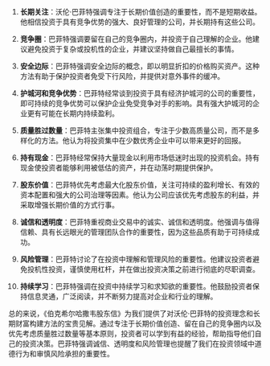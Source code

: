 1. **长期关注**：沃伦·巴菲特强调专注于长期价值创造的重要性，而不是短期收益。他相信投资于具有竞争优势的强大、良好管理的公司，并长期持有这些公司。

2. **竞争圈**：巴菲特强调要留在自己的竞争圈内，并投资于自己理解的企业。他建议避免投资于复杂或投机性的企业，并建议坚持做自己最擅长的事情。

3. **安全边际**：巴菲特强调安全边际的概念，即以明显折扣的价格购买资产。这种方法有助于保护投资者免受下行风险，并提供对意外事件的缓冲。

4. **护城河和竞争优势**：巴菲特经常谈到投资于具有经济护城河的公司的重要性，即可持续的竞争优势可以保护企业免受竞争对手的影响。具有强大护城河的企业更有可能在长期内持续盈利。

5. **质量胜过数量**：巴菲特主张集中投资组合，专注于少数高质量公司，而不是多样化的方法。他认为将投资集中在少数优秀企业中可以带来更好的回报。

6. **持有现金**：巴菲特经常保持大量现金以利用市场低迷时出现的投资机会。持有现金使投资者能够利用被低估的资产，并在动荡时期提供保护。

7. **股东价值**：巴菲特优先考虑最大化股东价值，关注可持续的盈利增长、有效的资本配置和强大的公司治理等因素。他认为公司应该优先考虑股东的利益，并采取增强长期价值的方式行事。

8. **诚信和透明度**：巴菲特重视商业交易中的诚实、诚信和透明度。他强调与值得信赖、具有长远眼光的管理团队合作的重要性，因为这些品质有助于可持续成功。

9. **风险管理**：巴菲特讨论了在投资中理解和管理风险的重要性。他建议投资者避免投机性投资，谨慎使用杠杆，并在做出投资决策之前进行彻底的尽职调查。

10. **持续学习**：巴菲特强调在投资中持续学习和求知欲的重要性。他鼓励投资者保持信息灵通，广泛阅读，并不断努力提高对企业和行业的理解。

总的来说，《伯克希尔哈撒韦股东信》为我们提供了对沃伦·巴菲特的投资理念和长期财富构建方法的宝贵见解。通过专注于长期价值创造、留在自己的竞争圈内以及优先考虑质量胜过数量等基本原则，投资者可以学到有益的经验，帮助指导他们自己的投资决策。巴菲特强调诚信、透明度和风险管理也提醒了我们在投资领域中道德行为和审慎风险承担的重要性。